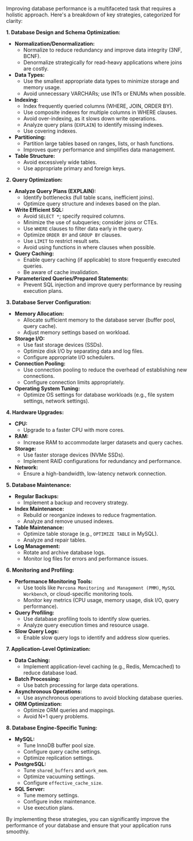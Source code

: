 Improving database performance is a multifaceted task that requires a holistic approach. Here's a breakdown of key strategies, categorized for clarity:

**1. Database Design and Schema Optimization:**

* **Normalization/Denormalization:**
    * Normalize to reduce redundancy and improve data integrity (3NF, BCNF).
    * Denormalize strategically for read-heavy applications where joins are costly.
* **Data Types:**
    * Use the smallest appropriate data types to minimize storage and memory usage.
    * Avoid unnecessary VARCHARs; use INTs or ENUMs when possible.
* **Indexing:**
    * Index frequently queried columns (WHERE, JOIN, ORDER BY).
    * Use composite indexes for multiple columns in WHERE clauses.
    * Avoid over-indexing, as it slows down write operations.
    * Analyze query plans (`EXPLAIN`) to identify missing indexes.
    * Use covering indexes.
* **Partitioning:**
    * Partition large tables based on ranges, lists, or hash functions.
    * Improves query performance and simplifies data management.
* **Table Structure:**
    * Avoid excessively wide tables.
    * Use appropriate primary and foreign keys.

**2. Query Optimization:**

* **Analyze Query Plans (EXPLAIN):**
    * Identify bottlenecks (full table scans, inefficient joins).
    * Optimize query structure and indexes based on the plan.
* **Write Efficient SQL:**
    * Avoid `SELECT *`; specify required columns.
    * Minimize the use of subqueries; consider joins or CTEs.
    * Use `WHERE` clauses to filter data early in the query.
    * Optimize `ORDER BY` and `GROUP BY` clauses.
    * Use `LIMIT` to restrict result sets.
    * Avoid using functions in where clauses when possible.
* **Query Caching:**
    * Enable query caching (if applicable) to store frequently executed queries.
    * Be aware of cache invalidation.
* **Parameterized Queries/Prepared Statements:**
    * Prevent SQL injection and improve query performance by reusing execution plans.

**3. Database Server Configuration:**

* **Memory Allocation:**
    * Allocate sufficient memory to the database server (buffer pool, query cache).
    * Adjust memory settings based on workload.
* **Storage I/O:**
    * Use fast storage devices (SSDs).
    * Optimize disk I/O by separating data and log files.
    * Configure appropriate I/O schedulers.
* **Connection Pooling:**
    * Use connection pooling to reduce the overhead of establishing new connections.
    * Configure connection limits appropriately.
* **Operating System Tuning:**
    * Optimize OS settings for database workloads (e.g., file system settings, network settings).

**4. Hardware Upgrades:**

* **CPU:**
    * Upgrade to a faster CPU with more cores.
* **RAM:**
    * Increase RAM to accommodate larger datasets and query caches.
* **Storage:**
    * Use faster storage devices (NVMe SSDs).
    * Implement RAID configurations for redundancy and performance.
* **Network:**
    * Ensure a high-bandwidth, low-latency network connection.

**5. Database Maintenance:**

* **Regular Backups:**
    * Implement a backup and recovery strategy.
* **Index Maintenance:**
    * Rebuild or reorganize indexes to reduce fragmentation.
    * Analyze and remove unused indexes.
* **Table Maintenance:**
    * Optimize table storage (e.g., `OPTIMIZE TABLE` in MySQL).
    * Analyze and repair tables.
* **Log Management:**
    * Rotate and archive database logs.
    * Monitor log files for errors and performance issues.

**6. Monitoring and Profiling:**

* **Performance Monitoring Tools:**
    * Use tools like `Percona Monitoring and Management (PMM)`, `MySQL Workbench`, or cloud-specific monitoring tools.
    * Monitor key metrics (CPU usage, memory usage, disk I/O, query performance).
* **Query Profiling:**
    * Use database profiling tools to identify slow queries.
    * Analyze query execution times and resource usage.
* **Slow Query Logs:**
    * Enable slow query logs to identify and address slow queries.

**7. Application-Level Optimization:**

* **Data Caching:**
    * Implement application-level caching (e.g., Redis, Memcached) to reduce database load.
* **Batch Processing:**
    * Use batch processing for large data operations.
* **Asynchronous Operations:**
    * Use asynchronous operations to avoid blocking database queries.
* **ORM Optimization:**
    * Optimize ORM queries and mappings.
    * Avoid N+1 query problems.

**8. Database Engine-Specific Tuning:**

* **MySQL:**
    * Tune InnoDB buffer pool size.
    * Configure query cache settings.
    * Optimize replication settings.
* **PostgreSQL:**
    * Tune `shared_buffers` and `work_mem`.
    * Optimize vacuuming settings.
    * Configure `effective_cache_size`.
* **SQL Server:**
    * Tune memory settings.
    * Configure index maintenance.
    * Use execution plans.

By implementing these strategies, you can significantly improve the performance of your database and ensure that your application runs smoothly.

